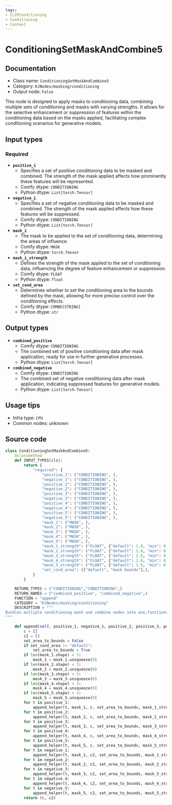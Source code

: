 ```yaml
---
tags:
- CLIPConditioning
- Conditioning
- Context
---
```


# ConditioningSetMaskAndCombine5
## Documentation
- Class name: `ConditioningSetMaskAndCombine5`
- Category: `KJNodes/masking/conditioning`
- Output node: `False`

This node is designed to apply masks to conditioning data, combining multiple sets of conditioning and masks with varying strengths. It allows for the selective enhancement or suppression of features within the conditioning data based on the masks applied, facilitating complex conditioning scenarios for generative models.
## Input types
### Required
- **`positive_i`**
    - Specifies a set of positive conditioning data to be masked and combined. The strength of the mask applied affects how prominently these features will be represented.
    - Comfy dtype: `CONDITIONING`
    - Python dtype: `List[torch.Tensor]`
- **`negative_i`**
    - Specifies a set of negative conditioning data to be masked and combined. The strength of the mask applied affects how these features will be suppressed.
    - Comfy dtype: `CONDITIONING`
    - Python dtype: `List[torch.Tensor]`
- **`mask_i`**
    - The mask to be applied to the set of conditioning data, determining the areas of influence.
    - Comfy dtype: `MASK`
    - Python dtype: `torch.Tensor`
- **`mask_i_strength`**
    - Defines the strength of the mask applied to the set of conditioning data, influencing the degree of feature enhancement or suppression.
    - Comfy dtype: `FLOAT`
    - Python dtype: `float`
- **`set_cond_area`**
    - Determines whether to set the conditioning area to the bounds defined by the mask, allowing for more precise control over the conditioning effects.
    - Comfy dtype: `COMBO[STRING]`
    - Python dtype: `str`
## Output types
- **`combined_positive`**
    - Comfy dtype: `CONDITIONING`
    - The combined set of positive conditioning data after mask application, ready for use in further generative processes.
    - Python dtype: `List[torch.Tensor]`
- **`combined_negative`**
    - Comfy dtype: `CONDITIONING`
    - The combined set of negative conditioning data after mask application, indicating suppressed features for generative models.
    - Python dtype: `List[torch.Tensor]`
## Usage tips
- Infra type: `CPU`
- Common nodes: unknown


## Source code
```python
class ConditioningSetMaskAndCombine5:
    @classmethod
    def INPUT_TYPES(cls):
        return {
            "required": {
                "positive_1": ("CONDITIONING", ),
                "negative_1": ("CONDITIONING", ),
                "positive_2": ("CONDITIONING", ),
                "negative_2": ("CONDITIONING", ),
                "positive_3": ("CONDITIONING", ),
                "negative_3": ("CONDITIONING", ),
                "positive_4": ("CONDITIONING", ),
                "negative_4": ("CONDITIONING", ),
                "positive_5": ("CONDITIONING", ),
                "negative_5": ("CONDITIONING", ),
                "mask_1": ("MASK", ),
                "mask_2": ("MASK", ),
                "mask_3": ("MASK", ),
                "mask_4": ("MASK", ),
                "mask_5": ("MASK", ),
                "mask_1_strength": ("FLOAT", {"default": 1.0, "min": 0.0, "max": 10.0, "step": 0.01}),
                "mask_2_strength": ("FLOAT", {"default": 1.0, "min": 0.0, "max": 10.0, "step": 0.01}),
                "mask_3_strength": ("FLOAT", {"default": 1.0, "min": 0.0, "max": 10.0, "step": 0.01}),
                "mask_4_strength": ("FLOAT", {"default": 1.0, "min": 0.0, "max": 10.0, "step": 0.01}),
                "mask_5_strength": ("FLOAT", {"default": 1.0, "min": 0.0, "max": 10.0, "step": 0.01}),
                "set_cond_area": (["default", "mask bounds"],),
            }
        }

    RETURN_TYPES = ("CONDITIONING","CONDITIONING",)
    RETURN_NAMES = ("combined_positive", "combined_negative",)
    FUNCTION = "append"
    CATEGORY = "KJNodes/masking/conditioning"
    DESCRIPTION = """
Bundles multiple conditioning mask and combine nodes into one,functionality is identical to ComfyUI native nodes
"""

    def append(self, positive_1, negative_1, positive_2, positive_3, positive_4, positive_5, negative_2, negative_3, negative_4, negative_5, mask_1, mask_2, mask_3, mask_4, mask_5, set_cond_area, mask_1_strength, mask_2_strength, mask_3_strength, mask_4_strength, mask_5_strength):
        c = []
        c2 = []
        set_area_to_bounds = False
        if set_cond_area != "default":
            set_area_to_bounds = True
        if len(mask_1.shape) < 3:
            mask_1 = mask_1.unsqueeze(0)
        if len(mask_2.shape) < 3:
            mask_2 = mask_2.unsqueeze(0)
        if len(mask_3.shape) < 3:
            mask_3 = mask_3.unsqueeze(0)
        if len(mask_4.shape) < 3:
            mask_4 = mask_4.unsqueeze(0)
        if len(mask_5.shape) < 3:
            mask_5 = mask_5.unsqueeze(0)
        for t in positive_1:
            append_helper(t, mask_1, c, set_area_to_bounds, mask_1_strength)
        for t in positive_2:
            append_helper(t, mask_2, c, set_area_to_bounds, mask_2_strength)
        for t in positive_3:
            append_helper(t, mask_3, c, set_area_to_bounds, mask_3_strength)
        for t in positive_4:
            append_helper(t, mask_4, c, set_area_to_bounds, mask_4_strength)
        for t in positive_5:
            append_helper(t, mask_5, c, set_area_to_bounds, mask_5_strength)
        for t in negative_1:
            append_helper(t, mask_1, c2, set_area_to_bounds, mask_1_strength)
        for t in negative_2:
            append_helper(t, mask_2, c2, set_area_to_bounds, mask_2_strength)
        for t in negative_3:
            append_helper(t, mask_3, c2, set_area_to_bounds, mask_3_strength)
        for t in negative_4:
            append_helper(t, mask_4, c2, set_area_to_bounds, mask_4_strength)
        for t in negative_5:
            append_helper(t, mask_5, c2, set_area_to_bounds, mask_5_strength)
        return (c, c2)

```
